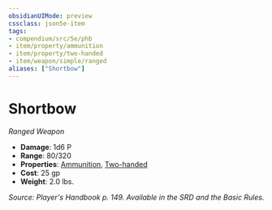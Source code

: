 ```yaml
---
obsidianUIMode: preview
cssclass: json5e-item
tags:
- compendium/src/5e/phb
- item/property/ammunition
- item/property/two-handed
- item/weapon/simple/ranged
aliases: ["Shortbow"]
---
```

# Shortbow
*Ranged Weapon*  

- **Damage**: 1d6 P
- **Range**: 80/320
- **Properties**: [Ammunition](/compendium/rules/item-properties.md#Ammunition), [Two-handed](/compendium/rules/item-properties.md#Two-handed)
- **Cost**: 25 gp
- **Weight**: 2.0 lbs.

*Source: Player's Handbook p. 149. Available in the SRD and the Basic Rules.*